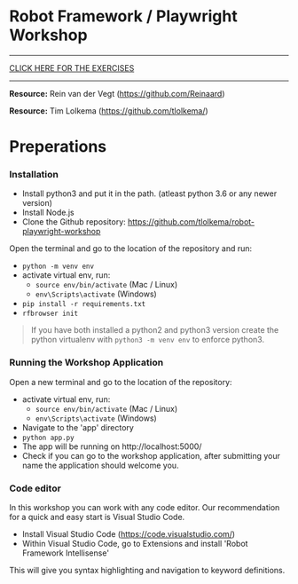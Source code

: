 # Robot Framework / Playwright Workshop

***
[CLICK HERE FOR THE EXERCISES](EXERCISES.md)
***

**Resource:** Rein van der Vegt (https://github.com/Reinaard)

**Resource:** Tim Lolkema (https://github.com/tlolkema/)

# Preperations

### Installation

- Install python3 and put it in the path. (atleast python 3.6 or any newer version)
- Install Node.js
- Clone the Github repository: https://github.com/tlolkema/robot-playwright-workshop

Open the terminal and go to the location of the repository and run:
- `python -m venv env`
- activate virtual env, run:
    - `source env/bin/activate` (Mac / Linux)
    - `env\Scripts\activate` (Windows)
- `pip install -r requirements.txt`
- `rfbrowser init`

> If you have both installed a python2 and python3 version create the python virtualenv with `python3 -m venv env` to enforce python3.

### Running the Workshop Application

Open a new terminal and go to the location of the repository:
- activate virtual env, run:
    - `source env/bin/activate` (Mac / Linux)
    - `env\Scripts\activate` (Windows)
- Navigate to the 'app' directory
- `python app.py`
- The app will be running on http://localhost:5000/
- Check if you can go to the workshop application, after submitting your name the application should welcome you.

### Code editor

In this workshop you can work with any code editor.
Our recommendation for a quick and easy start is Visual Studio Code.

- Install Visual Studio Code (https://code.visualstudio.com/)
- Within Visual Studio Code, go to Extensions and install 'Robot Framework Intellisense'

This will give you syntax highlighting and navigation to keyword definitions.
